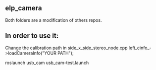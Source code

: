 ## elp_camera

Both folders are a modification of others repos.

In order to use it:
-----------------
Change the calibration path in side_x_side_stereo_node.cpp
	left_cinfo_->loadCameraInfo("YOUR PATH");

roslaunch usb_cam usb_cam-test.launch
